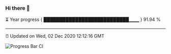 ### Hi there 👋

⏳ Year progress { ███████████████████████████▁▁▁ } 91.94 %

---

⏰ Updated on Wed, 02 Dec 2020 12:12:16 GMT

![Progress Bar CI](https://github.com/liununu/liununu/workflows/Progress%20Bar%20CI/badge.svg)
